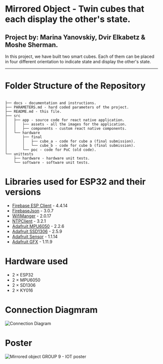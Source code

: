 # Mirrored Object - Twin cubes that each display the other's state.

## **Project by**: Marina Yanovskiy, Dvir Elkabetz & Moshe Sherman.

In this project, we have built two smart cubes. Each of them can be
placed in four different orientation to indicate state and display
the other's state.

---

# Folder Structure of the Repository
```

├── docs - documentation and instructions.
├── PARAMETERS.md - hard coded parameters of the project.
├── README.md - this file.
├── src
│   ├── app - source code for react native application.
│   │   ├── assets - all the images for the application.
│   │   ├── components - custom react native components.
│   └── hardware
│       ├── final
│       │   ├── cube_a - code for cube a (final submission).
│       │   └── cube_b - code for cube b (final submission).
│       └── poc - code for PoC (old code).
└── unittests
    ├── hardware - hardware unit tests.
    └── software - software unit tests.

```

# Libraries used for ESP32 and their versions 
- [Firebase ESP Client](https://github.com/mobizt/Firebase-ESP-Client) - 4.4.14
- [FirebaseJson](https://github.com/mobizt/FirebaseJson) - 3.0.7
- [WifiManger](https://github.com/tzapu/WiFiManager) - 2.0.17
- [NTPClient](https://github.com/arduino-libraries/NTPClient) - 3.2.1
- [Adafruit MPU6050](https://github.com/adafruit/Adafruit_MPU6050) - 2.2.6
- [Adafruit SSD1306](https://github.com/adafruit/Adafruit_SSD1306) - 2.5.9
- [Adafruit Sensor](https://github.com/adafruit/Adafruit_Sensor) - 1.1.14
- [Adafruit GFX](https://github.com/adafruit/Adafruit-GFX-Library) - 1.11.9

# Hardware used
- 2 $\times$ ESP32
- 2 $\times$ MPU6050
- 2 $\times$ SD1306
- 2 $\times$ KY016

# Connection Diagmram
![Connection Diagram](https://github.com/mtshrmn/mirrored-object/assets/18540571/a04810b1-9e94-4f00-9c12-ebd87cbcae58)

# Poster
![Mirrored object GROUP 9 - IOT poster](https://github.com/mtshrmn/mirrored-object/assets/18540571/e0ef05ea-efc2-46cd-87eb-2f4b576775ea)

